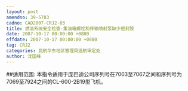 ```yaml
---
layout: post
amendno: 39-5783
cadno: CAD2007-CRJ2-03
title: 燃油系统安全检查-集油箱螺栓和传输喷射泵缺少密封胶
date: 2007-10-17 00:00:00 +0800
effdate: 2007-10-17 00:00:00 +0800
tag: CRJ2
categories: 民航华东地区管理局适航审定处
author: 沈国峰
---
```


##适用范围:
本指令适用于庞巴迪公司序列号在7003至7067之间和序列号为7069至7924之间的CL-600-2B19型飞机。

